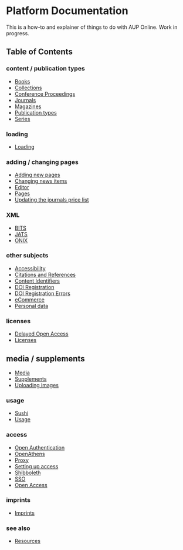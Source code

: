# Platform Documentation
This is a how-to and explainer of things to do with AUP Online. Work in progress.

## Table of Contents

### content / publication types
- [Books](https://amsterdamuniversitypress.github.io/content-loading/books)
- [Collections](https://amsterdamuniversitypress.github.io/content-loading/collections)
- [Conference Proceedings](https://amsterdamuniversitypress.github.io/content-loading/conferenceproceedings)
- [Journals](https://amsterdamuniversitypress.github.io/content-loading/journals)
- [Magazines](https://amsterdamuniversitypress.github.io/content-loading/magazines)
- [Publication types](https://amsterdamuniversitypress.github.io/content-loading/publicationtypes)
- [Series](https://amsterdamuniversitypress.github.io/content-loading/series)

### loading
- [Loading](https://amsterdamuniversitypress.github.io/content-loading/loading)

### adding / changing pages
- [Adding new pages](https://amsterdamuniversitypress.github.io/content-loading/addingnewpages)
- [Changing news items](https://amsterdamuniversitypress.github.io/content-loading/changingnewsitems)
- [Editor](https://amsterdamuniversitypress.github.io/content-loading/editor)
- [Pages](https://amsterdamuniversitypress.github.io/content-loading/pages)
- [Updating the journals price list](https://amsterdamuniversitypress.github.io/content-loading/updatingjournalspricelist)

### XML
- [BITS](https://amsterdamuniversitypress.github.io/content-loading/bits)
- [JATS](https://amsterdamuniversitypress.github.io/content-loading/jats)
- [ONIX](https://amsterdamuniversitypress.github.io/content-loading/onix)

### other subjects
- [Accessibility](https://amsterdamuniversitypress.github.io/content-loading/accessibility)
- [Citations and References](https://amsterdamuniversitypress.github.io/content-loading/citationsreferences)
- [Content Identifiers](https://amsterdamuniversitypress.github.io/content-loading/contentidentifiers)
- [DOI Registration](https://amsterdamuniversitypress.github.io/content-loading/doiregistration)
- [DOI Registration Errors](https://amsterdamuniversitypress.github.io/content-loading/doiregistrationerrors)
- [eCommerce](https://amsterdamuniversitypress.github.io/content-loading/ecommerce)
- [Personal data](https://amsterdamuniversitypress.github.io/content-loading/personaldata)

### licenses
- [Delayed Open Access](https://amsterdamuniversitypress.github.io/content-loading/delayedopenaccess)
- [Licenses](https://amsterdamuniversitypress.github.io/content-loading/licenses)

## media / supplements
- [Media](https://amsterdamuniversitypress.github.io/content-loading/media)
- [Supplements](https://amsterdamuniversitypress.github.io/content-loading/supplements)
- [Uploading images](https://amsterdamuniversitypress.github.io/content-loading/uploadingimages)

### usage
- [Sushi](https://amsterdamuniversitypress.github.io/content-loading/sushi)
- [Usage](https://amsterdamuniversitypress.github.io/content-loading/usage)

### access
- [Open Authentication](https://amsterdamuniversitypress.github.io/content-loading/openauthentication)
- [OpenAthens](https://amsterdamuniversitypress.github.io/content-loading/openathens)
- [Proxy](https://amsterdamuniversitypress.github.io/content-loading/proxy)
- [Setting up access](https://amsterdamuniversitypress.github.io/content-loading/settingupaccess)
- [Shibboleth](https://amsterdamuniversitypress.github.io/content-loading/shibboleth)
- [SSO](https://amsterdamuniversitypress.github.io/content-loading/sso)
- [Open Access](https://amsterdamuniversitypress.github.io/content-loading/openaccess)

### imprints
- [Imprints](https://amsterdamuniversitypress.github.io/content-loading/imprints)

### see also
- [Resources](https://amsterdamuniversitypress.github.io/content-loading/resources)

<!--
## webinar
- [webinar-20240606](https://amsterdamuniversitypress.github.io/content-loading/webinar-20240606)

## planned pages

- XML instructions per content type (journals, processings, books, magazines)
- file names / directory structures
- dealing with the FTP
- dealing with the site
- procedures (DOI registration, archiving, supplements)
-->
